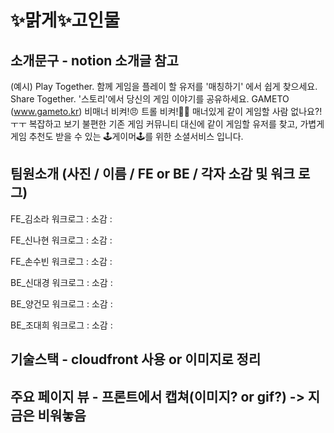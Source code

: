 # ✨맑게✨고인물

## 소개문구 - notion 소개글 참고
(예시)
Play Together.
함께 게임을 플레이 할 유저를 '매칭하기' 에서 쉽게 찾으세요.
Share Together.
'스토리'에서 당신의 게임 이야기를 공유하세요.
GAMETO (www.gameto.kr)
비매너 비켜!😠 트롤 비켜!👊🏻 매너있게 같이 게임할 사람 없나요?!ㅜㅜ
복잡하고 보기 불편한 기존 게임 커뮤니티 대신에 같이 게임할 유저를 찾고,
가볍게 게임 추천도 받을 수 있는 🕹️게이머🕹️를 위한 소셜서비스 입니다.

## 팀원소개 (사진 / 이름 / FE or BE / 각자 소감 및 워크 로그)

FE_김소라
워크로그 : 
소감 : 

FE_신나현
워크로그 : 
소감 : 

FE_손수빈
워크로그 : 
소감 : 

BE_신대경
워크로그 : 
소감 : 

BE_양건모
워크로그 : 
소감 : 

BE_조대희
워크로그 : 
소감 : 

## 기술스택 - cloudfront 사용 or 이미지로 정리

## 주요 페이지 뷰 - 프론트에서 캡쳐(이미지? or gif?) -> 지금은 비워놓음
